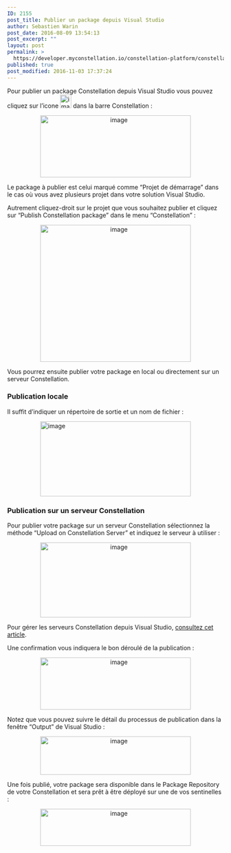```yaml
---
ID: 2155
post_title: Publier un package depuis Visual Studio
author: Sebastien Warin
post_date: 2016-08-09 13:54:13
post_excerpt: ""
layout: post
permalink: >
  https://developer.myconstellation.io/constellation-platform/constellation-sdk/publier-package-visual-studio/
published: true
post_modified: 2016-11-03 17:37:24
---
```

Pour publier un package Constellation depuis Visual Studio vous pouvez cliquez sur l’icone <img style="background-image: none; padding-top: 0px; padding-left: 0px; display: inline; padding-right: 0px; border: 0px;" title="image" src="https://developer.myconstellation.io/wp-content/uploads/2016/09/image-90.png" alt="image" width="26" height="31" border="0" /> dans la barre Constellation :
<p align="center"><a href="https://developer.myconstellation.io/wp-content/uploads/2016/09/image-91.png"><img style="background-image: none; padding-top: 0px; padding-left: 0px; display: inline; padding-right: 0px; border: 0px;" title="image" src="https://developer.myconstellation.io/wp-content/uploads/2016/09/image_thumb-86.png" alt="image" width="350" height="144" border="0" /></a></p>
<p align="left">Le package à publier est celui marqué comme “Projet de démarrage” dans le cas où vous avez plusieurs projet dans votre solution Visual Studio.</p>
Autrement cliquez-droit sur le projet que vous souhaitez publier et cliquez sur “Publish Constellation package” dans le menu “Constellation” :
<p align="center"><a href="https://developer.myconstellation.io/wp-content/uploads/2016/09/image-92.png"><img style="background-image: none; padding-top: 0px; padding-left: 0px; display: inline; padding-right: 0px; border: 0px;" title="image" src="https://developer.myconstellation.io/wp-content/uploads/2016/09/image_thumb-87.png" alt="image" width="350" height="318" border="0" /></a></p>
Vous pourrez ensuite publier votre package en local ou directement sur un serveur Constellation.
<h3>Publication locale</h3>
Il suffit d’indiquer un répertoire de sortie et un nom de fichier :

<a href="https://developer.myconstellation.io/wp-content/uploads/2016/09/image-93.png"><img style="background-image: none; float: none; padding-top: 0px; padding-left: 0px; margin-left: auto; display: block; padding-right: 0px; margin-right: auto; border: 0px;" title="image" src="https://developer.myconstellation.io/wp-content/uploads/2016/09/image_thumb-88.png" alt="image" width="350" height="174" border="0" /></a>
<h3>Publication sur un serveur Constellation</h3>
Pour publier votre package sur un serveur Constellation sélectionnez la méthode “Upload on Constellation Server” et indiquez le serveur à utiliser :
<p align="center"><a href="https://developer.myconstellation.io/wp-content/uploads/2016/09/image-94.png"><img style="background-image: none; padding-top: 0px; padding-left: 0px; display: inline; padding-right: 0px; border: 0px;" title="image" src="https://developer.myconstellation.io/wp-content/uploads/2016/09/image_thumb-89.png" alt="image" width="350" height="174" border="0" /></a></p>
Pour gérer les serveurs Constellation depuis Visual Studio, <a href="/constellation-platform/constellation-sdk/gerer-connexions-constellation/">consultez cet article</a>.

Une confirmation vous indiquera le bon déroulé de la publication :
<p align="center"><a href="https://developer.myconstellation.io/wp-content/uploads/2016/09/image-95.png"><img style="background-image: none; padding-top: 0px; padding-left: 0px; display: inline; padding-right: 0px; border: 0px;" title="image" src="https://developer.myconstellation.io/wp-content/uploads/2016/09/image_thumb-90.png" alt="image" width="350" height="121" border="0" /></a></p>
<p align="left">Notez que vous pouvez suivre le détail du processus de publication dans la fenêtre “Output” de Visual Studio :</p>
<p align="center"><a href="https://developer.myconstellation.io/wp-content/uploads/2016/09/image-96.png"><img style="background-image: none; padding-top: 0px; padding-left: 0px; display: inline; padding-right: 0px; border: 0px;" title="image" src="https://developer.myconstellation.io/wp-content/uploads/2016/09/image_thumb-91.png" alt="image" width="350" height="89" border="0" /></a></p>
Une fois publié, votre package sera disponible dans le Package Repository de votre Constellation et sera prêt à être déployé sur une de vos sentinelles :
<p align="center"><a href="https://developer.myconstellation.io/wp-content/uploads/2016/09/image-97.png"><img style="background-image: none; padding-top: 0px; padding-left: 0px; display: inline; padding-right: 0px; border: 0px;" title="image" src="https://developer.myconstellation.io/wp-content/uploads/2016/09/image_thumb-92.png" alt="image" width="350" height="86" border="0" /></a></p>